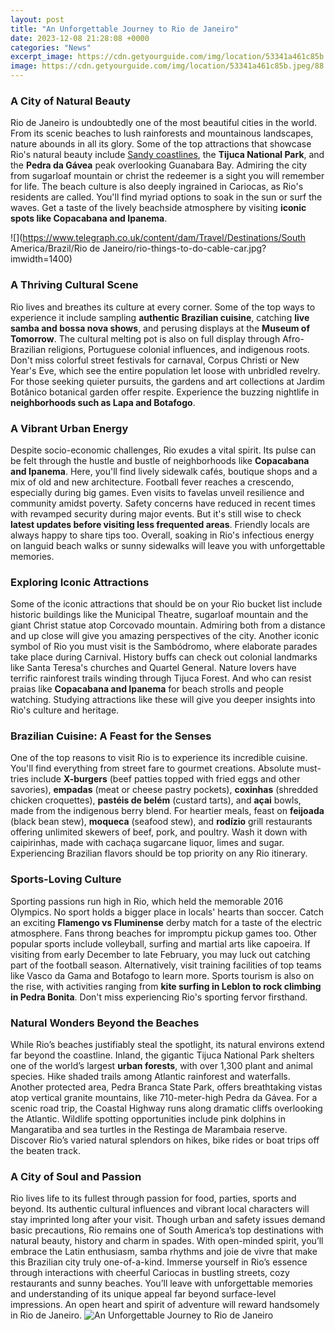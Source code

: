 ```yaml
---
layout: post
title: "An Unforgettable Journey to Rio de Janeiro"
date: 2023-12-08 21:28:08 +0000
categories: "News"
excerpt_image: https://cdn.getyourguide.com/img/location/53341a461c85b.jpeg/88.jpg
image: https://cdn.getyourguide.com/img/location/53341a461c85b.jpeg/88.jpg
---
```


### A City of Natural Beauty
Rio de Janeiro is undoubtedly one of the most beautiful cities in the world. From its scenic beaches to lush rainforests and mountainous landscapes, nature abounds in all its glory. Some of the top attractions that showcase Rio's natural beauty include [Sandy coastlines](https://thetopnews.github.io/the-rise-of-classic-film-screenings-after-the-pandemic/), the **Tijuca National Park**, and the **Pedra da Gávea** peak overlooking Guanabara Bay. Admiring the city from sugarloaf mountain or christ the redeemer is a sight you will remember for life. The beach culture is also deeply ingrained in Cariocas, as Rio's residents are called. You'll find myriad options to soak in the sun or surf the waves. Get a taste of the lively beachside atmosphere by visiting **iconic spots like Copacabana and Ipanema**. 

![](https://www.telegraph.co.uk/content/dam/Travel/Destinations/South America/Brazil/Rio de Janeiro/rio-things-to-do-cable-car.jpg?imwidth=1400)
### A Thriving Cultural Scene
Rio lives and breathes its culture at every corner. Some of the top ways to experience it include sampling **authentic Brazilian cuisine**, catching **live samba and bossa nova shows**, and perusing displays at the **Museum of Tomorrow**. The cultural melting pot is also on full display through Afro-Brazilian religions, Portuguese colonial influences, and indigenous roots. Don't miss colorful street festivals for carnaval, Corpus Christi or New Year's Eve, which see the entire population let loose with unbridled revelry. For those seeking quieter pursuits, the gardens and art collections at Jardim Botânico botanical garden offer respite. Experience the buzzing nightlife in **neighborhoods such as Lapa and Botafogo**.
### A Vibrant Urban Energy
Despite socio-economic challenges, Rio exudes a vital spirit. Its pulse can be felt through the hustle and bustle of neighborhoods like **Copacabana and Ipanema**. Here, you'll find lively sidewalk cafés, boutique shops and a mix of old and new architecture. Football fever reaches a crescendo, especially during big games. Even visits to favelas unveil resilience and community amidst poverty. Safety concerns have reduced in recent times with revamped security during major events. But it's still wise to check **latest updates before visiting less frequented areas**. Friendly locals are always happy to share tips too. Overall, soaking in Rio's infectious energy on languid beach walks or sunny sidewalks will leave you with unforgettable memories.
### Exploring Iconic Attractions 
Some of the iconic attractions that should be on your Rio bucket list include historic buildings like the Municipal Theatre, sugarloaf mountain and the giant Christ statue atop Corcovado mountain. Admiring both from a distance and up close will give you amazing perspectives of the city. Another iconic symbol of Rio you must visit is the Sambódromo, where elaborate parades take place during Carnival. History buffs can check out colonial landmarks like Santa Teresa's churches and Quartel General. Nature lovers have terrific rainforest trails winding through Tijuca Forest. And who can resist praias like **Copacabana and Ipanema** for beach strolls and people watching. Studying attractions like these will give you deeper insights into Rio's culture and heritage.
### Brazilian Cuisine: A Feast for the Senses 
One of the top reasons to visit Rio is to experience its incredible cuisine. You'll find everything from street fare to gourmet creations. Absolute must-tries include **X-burgers** (beef patties topped with fried eggs and other savories), **empadas** (meat or cheese pastry pockets), **coxinhas** (shredded chicken croquettes), **pastéis de belém** (custard tarts), and **açai** bowls, made from the indigenous berry blend. For heartier meals, feast on **feijoada** (black bean stew), **moqueca** (seafood stew), and **rodízio** grill restaurants offering unlimited skewers of beef, pork, and poultry. Wash it down with caipirinhas, made with cachaça sugarcane liquor, limes and sugar. Experiencing Brazilian flavors should be top priority on any Rio itinerary.
### Sports-Loving Culture
Sporting passions run high in Rio, which held the memorable 2016 Olympics. No sport holds a bigger place in locals' hearts than soccer. Catch an exciting **Flamengo vs Fluminense** derby match for a taste of the electric atmosphere. Fans throng beaches for impromptu pickup games too. Other popular sports include volleyball, surfing and martial arts like capoeira. If visiting from early December to late February, you may luck out catching part of the football season. Alternatively, visit training facilities of top teams like Vasco da Gama and Botafogo to learn more. Sports tourism is also on the rise, with activities ranging from **kite surfing in Leblon to rock climbing in Pedra Bonita**. Don't miss experiencing Rio's sporting fervor firsthand. 
### Natural Wonders Beyond the Beaches 
While Rio’s beaches justifiably steal the spotlight, its natural environs extend far beyond the coastline. Inland, the gigantic Tijuca National Park shelters one of the world’s largest **urban forests**, with over 1,300 plant and animal species. Hike shaded trails among Atlantic rainforest and waterfalls. Another protected area, Pedra Branca State Park, offers breathtaking vistas atop vertical granite mountains, like 710-meter-high Pedra da Gávea. For a scenic road trip, the Coastal Highway runs along dramatic cliffs overlooking the Atlantic. Wildlife spotting opportunities include pink dolphins in Mangaratiba and sea turtles in the Restinga de Marambaia reserve. Discover Rio’s varied natural splendors on hikes, bike rides or boat trips off the beaten track.
### A City of Soul and Passion 
Rio lives life to its fullest through passion for food, parties, sports and beyond. Its authentic cultural influences and vibrant local characters will stay imprinted long after your visit. Though urban and safety issues demand basic precautions, Rio remains one of South America’s top destinations with natural beauty, history and charm in spades. With open-minded spirit, you’ll embrace the Latin enthusiasm, samba rhythms and joie de vivre that make this Brazilian city truly one-of-a-kind. Immerse yourself in Rio’s essence through interactions with cheerful Cariocas in bustling streets, cozy restaurants and sunny beaches. You’ll leave with unforgettable memories and understanding of its unique appeal far beyond surface-level impressions. An open heart and spirit of adventure will reward handsomely in Rio de Janeiro.
![An Unforgettable Journey to Rio de Janeiro](https://cdn.getyourguide.com/img/location/53341a461c85b.jpeg/88.jpg)